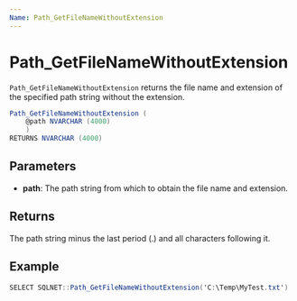 ```yaml
---
Name: Path_GetFileNameWithoutExtension
---
```


# Path_GetFileNameWithoutExtension

`Path_GetFileNameWithoutExtension` returns the file name and extension of the specified path string without the extension.

```csharp
Path_GetFileNameWithoutExtension (
	@path NVARCHAR (4000)
	)
RETURNS NVARCHAR (4000)
```

## Parameters

  - **path**: The path string from which to obtain the file name and extension.

## Returns

The path string minus the last period (.) and all characters following it.

## Example

```csharp
SELECT SQLNET::Path_GetFileNameWithoutExtension('C:\Temp\MyTest.txt')
```
